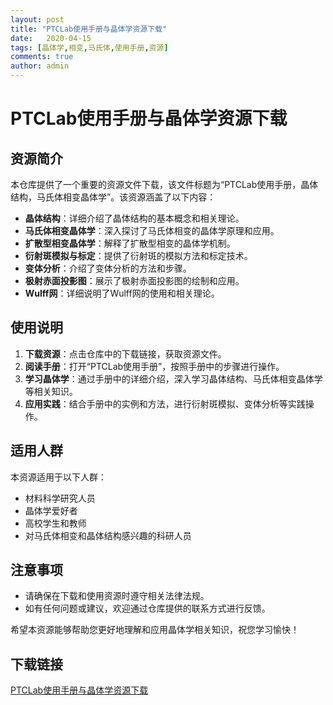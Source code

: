 ```yaml
---
layout: post
title: "PTCLab使用手册与晶体学资源下载"
date:   2020-04-15
tags: [晶体学,相变,马氏体,使用手册,资源]
comments: true
author: admin
---
```

# PTCLab使用手册与晶体学资源下载

## 资源简介

本仓库提供了一个重要的资源文件下载，该文件标题为“PTCLab使用手册，晶体结构，马氏体相变晶体学”。该资源涵盖了以下内容：

- **晶体结构**：详细介绍了晶体结构的基本概念和相关理论。
- **马氏体相变晶体学**：深入探讨了马氏体相变的晶体学原理和应用。
- **扩散型相变晶体学**：解释了扩散型相变的晶体学机制。
- **衍射斑模拟与标定**：提供了衍射斑的模拟方法和标定技术。
- **变体分析**：介绍了变体分析的方法和步骤。
- **极射赤面投影图**：展示了极射赤面投影图的绘制和应用。
- **Wulff网**：详细说明了Wulff网的使用和相关理论。

## 使用说明

1. **下载资源**：点击仓库中的下载链接，获取资源文件。
2. **阅读手册**：打开“PTCLab使用手册”，按照手册中的步骤进行操作。
3. **学习晶体学**：通过手册中的详细介绍，深入学习晶体结构、马氏体相变晶体学等相关知识。
4. **应用实践**：结合手册中的实例和方法，进行衍射斑模拟、变体分析等实践操作。

## 适用人群

本资源适用于以下人群：

- 材料科学研究人员
- 晶体学爱好者
- 高校学生和教师
- 对马氏体相变和晶体结构感兴趣的科研人员

## 注意事项

- 请确保在下载和使用资源时遵守相关法律法规。
- 如有任何问题或建议，欢迎通过仓库提供的联系方式进行反馈。

希望本资源能够帮助您更好地理解和应用晶体学相关知识，祝您学习愉快！

## 下载链接

[PTCLab使用手册与晶体学资源下载](https://pan.quark.cn/s/b9c418a4dbe4)